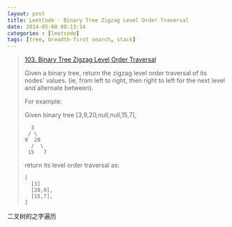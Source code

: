 ```yaml
---
layout: post
title: LeetCode - Binary Tree Zigzag Level Order Traversal
date: 2014-05-08 00:13:14
categories : [leetcode]
tags: [tree, breadth-first search, stack]
---
```


> [103. Binary Tree Zigzag Level Order Traversal](https://leetcode.com/problems/binary-tree-zigzag-level-order-traversal/)
>
> Given a binary tree, return the zigzag level order traversal of its nodes' values. (ie, from left to right, then right to left for the next level and alternate between).
>
> For example:
>
> Given binary tree [3,9,20,null,null,15,7],
> 
>       3
>      / \
>     9  20
>       /  \
>      15   7
>
> return its level order traversal as:
> 
>     [
>       [3]
>       [20,9],
>       [15,7],
>     ]

二叉树的之字遍历